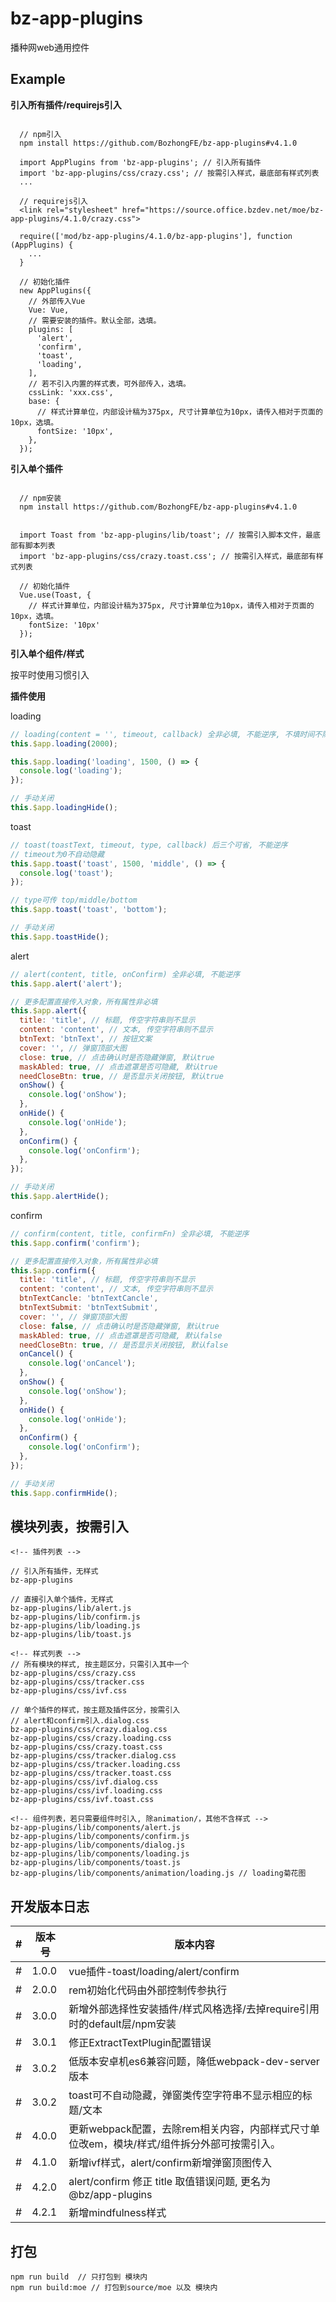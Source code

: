 # bz-app-plugins
播种网web通用控件

## Example

**引入所有插件/requirejs引入**

```shell

  // npm引入
  npm install https://github.com/BozhongFE/bz-app-plugins#v4.1.0

  import AppPlugins from 'bz-app-plugins'; // 引入所有插件
  import 'bz-app-plugins/css/crazy.css'; // 按需引入样式，最底部有样式列表
  ...

  // requirejs引入
  <link rel="stylesheet" href="https://source.office.bzdev.net/moe/bz-app-plugins/4.1.0/crazy.css">

  require(['mod/bz-app-plugins/4.1.0/bz-app-plugins'], function (AppPlugins) {
    ...
  }

  // 初始化插件
  new AppPlugins({ 
    // 外部传入Vue
    Vue: Vue,
    // 需要安装的插件。默认全部，选填。
    plugins: [
      'alert',
      'confirm',
      'toast',
      'loading',
    ],
    // 若不引入内置的样式表，可外部传入，选填。
    cssLink: 'xxx.css',
    base: {
      // 样式计算单位，内部设计稿为375px, 尺寸计算单位为10px，请传入相对于页面的10px，选填。
      fontSize: '10px', 
    },
  });

```

**引入单个插件**

```shell

  // npm安装
  npm install https://github.com/BozhongFE/bz-app-plugins#v4.1.0


  import Toast from 'bz-app-plugins/lib/toast'; // 按需引入脚本文件，最底部有脚本列表
  import 'bz-app-plugins/css/crazy.toast.css'; // 按需引入样式，最底部有样式列表

  // 初始化插件
  Vue.use(Toast, { 
    // 样式计算单位，内部设计稿为375px, 尺寸计算单位为10px，请传入相对于页面的10px，选填。
    fontSize: '10px'
  });

```

**引入单个组件/样式**

  按平时使用习惯引入

**插件使用**

loading

```js
// loading(content = '', timeout, callback) 全非必填, 不能逆序, 不填时间不隐藏
this.$app.loading(2000);

this.$app.loading('loading', 1500, () => {
  console.log('loading');
});

// 手动关闭
this.$app.loadingHide();
```

toast

```js
// toast(toastText, timeout, type, callback) 后三个可省, 不能逆序
// timeout为0不自动隐藏
this.$app.toast('toast', 1500, 'middle', () => {
  console.log('toast');
});

// type可传 top/middle/bottom
this.$app.toast('toast', 'bottom');

// 手动关闭
this.$app.toastHide();
```

alert

```js
// alert(content, title, onConfirm) 全非必填, 不能逆序
this.$app.alert('alert');

// 更多配置直接传入对象，所有属性非必填
this.$app.alert({
  title: 'title', // 标题, 传空字符串则不显示
  content: 'content', // 文本, 传空字符串则不显示
  btnText: 'btnText', // 按钮文案
  cover: '', // 弹窗顶部大图
  close: true, // 点击确认时是否隐藏弹窗, 默认true
  maskAbled: true, // 点击遮罩是否可隐藏, 默认true
  needCloseBtn: true, // 是否显示关闭按钮, 默认true
  onShow() {
    console.log('onShow');
  },
  onHide() {
    console.log('onHide');
  },
  onConfirm() {
    console.log('onConfirm');
  },
});

// 手动关闭
this.$app.alertHide();
```

confirm

```js
// confirm(content, title, confirmFn) 全非必填, 不能逆序
this.$app.confirm('confirm');

// 更多配置直接传入对象，所有属性非必填
this.$app.confirm({
  title: 'title', // 标题, 传空字符串则不显示
  content: 'content', // 文本, 传空字符串则不显示
  btnTextCancle: 'btnTextCancle',
  btnTextSubmit: 'btnTextSubmit',
  cover: '', // 弹窗顶部大图
  close: false, // 点击确认时是否隐藏弹窗, 默认true
  maskAbled: true, // 点击遮罩是否可隐藏, 默认false
  needCloseBtn: true, // 是否显示关闭按钮, 默认false
  onCancel() {
    console.log('onCancel');
  },
  onShow() {
    console.log('onShow');
  },
  onHide() {
    console.log('onHide');
  },
  onConfirm() {
    console.log('onConfirm');
  },
});

// 手动关闭
this.$app.confirmHide();
```

## 模块列表，按需引入

```shell
<!-- 插件列表 -->

// 引入所有插件，无样式
bz-app-plugins

// 直接引入单个插件，无样式
bz-app-plugins/lib/alert.js
bz-app-plugins/lib/confirm.js
bz-app-plugins/lib/loading.js
bz-app-plugins/lib/toast.js

<!-- 样式列表 -->
// 所有模块的样式, 按主题区分，只需引入其中一个
bz-app-plugins/css/crazy.css
bz-app-plugins/css/tracker.css
bz-app-plugins/css/ivf.css

// 单个插件的样式，按主题及插件区分，按需引入
// alert和confirm引入.dialog.css
bz-app-plugins/css/crazy.dialog.css
bz-app-plugins/css/crazy.loading.css
bz-app-plugins/css/crazy.toast.css
bz-app-plugins/css/tracker.dialog.css
bz-app-plugins/css/tracker.loading.css
bz-app-plugins/css/tracker.toast.css
bz-app-plugins/css/ivf.dialog.css
bz-app-plugins/css/ivf.loading.css
bz-app-plugins/css/ivf.toast.css

<!-- 组件列表，若只需要组件时引入, 除animation/，其他不含样式 -->
bz-app-plugins/lib/components/alert.js
bz-app-plugins/lib/components/confirm.js
bz-app-plugins/lib/components/dialog.js
bz-app-plugins/lib/components/loading.js
bz-app-plugins/lib/components/toast.js
bz-app-plugins/lib/components/animation/loading.js // loading菊花图

```

## 开发版本日志

|#|版本号|版本内容|
|---|---|---|
|#|1.0.0| vue插件-toast/loading/alert/confirm
|#|2.0.0| rem初始化代码由外部控制传参执行
|#|3.0.0| 新增外部选择性安装插件/样式风格选择/去掉require引用时的default层/npm安装
|#|3.0.1| 修正ExtractTextPlugin配置错误
|#|3.0.2| 低版本安卓机es6兼容问题，降低webpack-dev-server版本
|#|3.0.2| toast可不自动隐藏，弹窗类传空字符串不显示相应的标题/文本
|#|4.0.0| 更新webpack配置，去除rem相关内容，内部样式尺寸单位改em，模块/样式/组件拆分外部可按需引入。
|#|4.1.0| 新增ivf样式，alert/confirm新增弹窗顶图传入
|#|4.2.0| alert/confirm 修正 title 取值错误问题, 更名为 @bz/app-plugins
|#|4.2.1| 新增mindfulness样式

## 打包

```shell
npm run build  // 只打包到 模块内
npm run build:moe // 打包到source/moe 以及 模块内 
```
